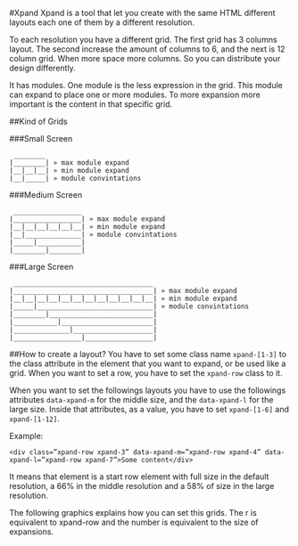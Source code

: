 #Xpand 
Xpand is a tool that let you create with the same HTML different layouts each one of them by a different resolution.

To each resolution you have a different grid. The first grid has 3 columns layout. The second increase the amount of columns to 6, and the next is 12 column grid. 
When more space more columns. So you can distribute your design differently. 

It has modules. One module is the less expression in the grid. This module can expand to place one or more modules. To more expansion more important is the content in that specific grid. 

##Kind of Grids


###Small Screen
```
 ________
|________| » max module expand
|__|__|__| » min module expand
|__|_____| » module convintations

```

###Medium Screen
```
 _________________
|_________________| » max module expand
|__|__|__|__|__|__| » min module expand
|__|______________| » module convintations
|_____|___________|
|________|________|

```

###Large Screen
```
 ___________________________________
|___________________________________| » max module expand
|__|__|__|__|__|__|__|__|__|__|__|__| » min module expand
|_____|_____________________________| » module convintations
|________|__________________________|
|___________|_______________________|
|______________|____________________|
|_________________|_________________|

```

##How to create a layout? 
You have to set some class name `xpand-[1-3]` to the class attribute in the element that you want to expand, or be used like a grid. When you want to set a row, you have to set the `xpand-row` class to it. 

When you want to set the followings layouts you have to use the followings attributes `data-xpand-m` for the middle size, and the `data-xpand-l` for the large size. Inside that attributes, as a value, you have to set `xpand-[1-6]` and `xpand-[1-12]`.

Example:

```
<div class=”xpand-row xpand-3” data-xpand-m=”xpand-row xpand-4” data-xpand-l=”xpand-row xpand-7”>Some content</div>
```

It means that element is a start row element with full size in the default resolution, a 66% in the middle resolution and a 58% of size in the large resolution.

The following graphics explains how you can set this grids. The r is equivalent to xpand-row and the number is equivalent to the size of expansions. 
